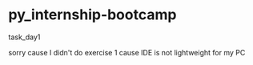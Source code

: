 # py_internship-bootcamp
task_day1

sorry cause I didn't do exercise 1 cause IDE is not lightweight for my PC 
